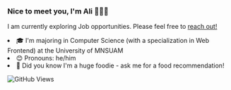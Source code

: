 

<!--
**alidotdeveloper/alidotdeveloper** is a ✨ _special_ ✨ repository because its `README.md` (this file) appears on your GitHub profile.

Here are some ideas to get you started:

- 🔭 I’m currently working on ...
- 🌱 I’m currently learning ...
- 👯 I’m looking to collaborate on ...
- 🤔 I’m looking for help with ...
- 💬 Ask me about ...
- 📫 How to reach me: ...
- 😄 Pronouns: ...
- ⚡ Fun fact: ...
-->
<h3>Nice to meet you, I'm Ali 👨🏻‍💻</h3> 
<p>I am currently exploring Job opportunities. Please feel free to <a href= "https://www.linkedin.com/in/alihassnaindev/">reach out!</a><p>
<li>🎓   I'm majoring in Computer Science (with a specialization in Web Frontend) at the University of MNSUAM </li>
<li>😊   Pronouns: he/him</li>
<li>🍜   Did you know I'm a huge foodie - ask me for a food recommendation!</li>

  
  ![GitHub Views](https://komarev.com/ghpvc/?username=alidotdeveloper&color=FAC151)

